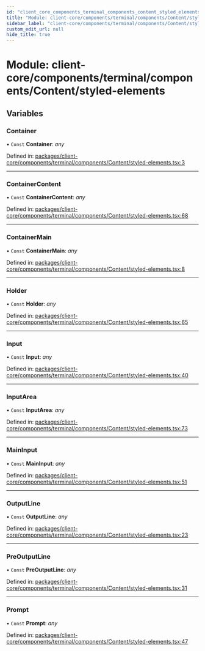 ```yaml
---
id: "client_core_components_terminal_components_content_styled_elements"
title: "Module: client-core/components/terminal/components/Content/styled-elements"
sidebar_label: "client-core/components/terminal/components/Content/styled-elements"
custom_edit_url: null
hide_title: true
---
```


# Module: client-core/components/terminal/components/Content/styled-elements

## Variables

### Container

• `Const` **Container**: *any*

Defined in: [packages/client-core/components/terminal/components/Content/styled-elements.tsx:3](https://github.com/xr3ngine/xr3ngine/blob/5c3dcaef1/packages/client-core/components/terminal/components/Content/styled-elements.tsx#L3)

___

### ContainerContent

• `Const` **ContainerContent**: *any*

Defined in: [packages/client-core/components/terminal/components/Content/styled-elements.tsx:68](https://github.com/xr3ngine/xr3ngine/blob/5c3dcaef1/packages/client-core/components/terminal/components/Content/styled-elements.tsx#L68)

___

### ContainerMain

• `Const` **ContainerMain**: *any*

Defined in: [packages/client-core/components/terminal/components/Content/styled-elements.tsx:8](https://github.com/xr3ngine/xr3ngine/blob/5c3dcaef1/packages/client-core/components/terminal/components/Content/styled-elements.tsx#L8)

___

### Holder

• `Const` **Holder**: *any*

Defined in: [packages/client-core/components/terminal/components/Content/styled-elements.tsx:65](https://github.com/xr3ngine/xr3ngine/blob/5c3dcaef1/packages/client-core/components/terminal/components/Content/styled-elements.tsx#L65)

___

### Input

• `Const` **Input**: *any*

Defined in: [packages/client-core/components/terminal/components/Content/styled-elements.tsx:40](https://github.com/xr3ngine/xr3ngine/blob/5c3dcaef1/packages/client-core/components/terminal/components/Content/styled-elements.tsx#L40)

___

### InputArea

• `Const` **InputArea**: *any*

Defined in: [packages/client-core/components/terminal/components/Content/styled-elements.tsx:73](https://github.com/xr3ngine/xr3ngine/blob/5c3dcaef1/packages/client-core/components/terminal/components/Content/styled-elements.tsx#L73)

___

### MainInput

• `Const` **MainInput**: *any*

Defined in: [packages/client-core/components/terminal/components/Content/styled-elements.tsx:51](https://github.com/xr3ngine/xr3ngine/blob/5c3dcaef1/packages/client-core/components/terminal/components/Content/styled-elements.tsx#L51)

___

### OutputLine

• `Const` **OutputLine**: *any*

Defined in: [packages/client-core/components/terminal/components/Content/styled-elements.tsx:23](https://github.com/xr3ngine/xr3ngine/blob/5c3dcaef1/packages/client-core/components/terminal/components/Content/styled-elements.tsx#L23)

___

### PreOutputLine

• `Const` **PreOutputLine**: *any*

Defined in: [packages/client-core/components/terminal/components/Content/styled-elements.tsx:31](https://github.com/xr3ngine/xr3ngine/blob/5c3dcaef1/packages/client-core/components/terminal/components/Content/styled-elements.tsx#L31)

___

### Prompt

• `Const` **Prompt**: *any*

Defined in: [packages/client-core/components/terminal/components/Content/styled-elements.tsx:47](https://github.com/xr3ngine/xr3ngine/blob/5c3dcaef1/packages/client-core/components/terminal/components/Content/styled-elements.tsx#L47)
